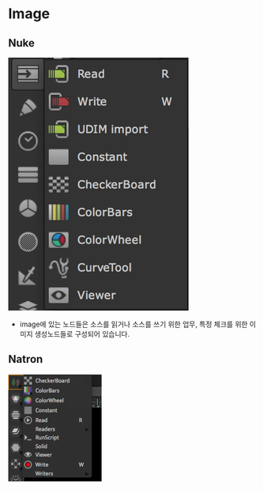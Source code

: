 # Image

## Nuke

![](../../.gitbook/assets/nuke_toolbar_image.png)

* image에 있는 노드들은 소스를 읽거나 소스를 쓰기 위한 업무, 특정 체크를 위한 이미지 생성노드들로 구성되어 있습니다.

## Natron

![](../../.gitbook/assets/natron_image.png)

